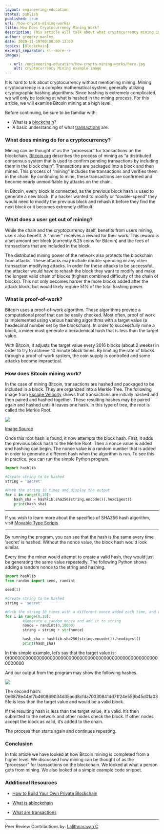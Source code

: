 ```yaml
---
layout: engineering-education
status: publish
published: true
url: /how-crypto-mining-works/
title: How Does Cryptocurrency Mining Work?  
description: This article will talk about what cryptocurrency mining is and how it works. Mining can be thought of as the “processor” for transactions on the blockchain.
author: gregory-manley
date: 2020-11-19T00:00:00-13:00
topics: [Blockchain]
excerpt_separator: <!--more-->
images:

  - url: /engineering-education/how-crypto-mining-works/hero.jpg
    alt: cryptocurrency Mining example image
---
```

It is hard to talk about cryptocurrency without mentioning mining. Mining cryptocurrency is a complex mathematical system, generally utilizing cryptographic hashing algorithms. Since hashing is extremely complicated, we will only be looking at what is hashed in the mining process. For this article, we will examine Bitcoin mining at a high level.
<!--more-->
Before continuing, be sure to be familiar with:

- What is a [blockchain](https://www.investopedia.com/terms/b/blockchain.asp)?
- A basic understanding of what [transactions](https://en.bitcoin.it/wiki/Transaction) are.


### What does mining do for a cryptocurrency?  
Mining can be thought of as the “processor” for transactions on the blockchain. [Bitcoin.org](https://bitcoin.org/en/how-it-works) describes the process of mining as “a distributed consensus system that is used to confirm pending transactions by including them in the block chain”. Transactions are packaged into a block and then mined. This process of “mining” includes the transactions and verifies them in the chain. By continuing to mine, these transactions are confirmed and become nearly unmodifiable by attacks on the chain.

In Bitcoin, every block is connected, as the previous block hash is used to generate a new block. If a hacker wanted to modify or “double-spend” they would need to modify the previous block and rehash it before they find the next block or it becomes extremely difficult.

### What does a user get out of mining?  
While the chain and the cryptocurrency itself, benefits from users mining, users also benefit. A “miner” receives a reward for their work. This reward is a set amount per block (currently 6.25 coins for Bitcoin) and the fees of transactions that are included in the block.

The distributed mining power of the network also protects the blockchain from attacks. These attacks may include double spending or any other transaction modifying attacks. In order for these attacks to be successful, the attacker would have to rehash the block they want to modify and make the longest valid chain of blocks (highest combined difficulty of the chain of blocks). This not only becomes harder the more blocks added after the attack block, but would likely require 51% of the total hashing power.

### What is proof-of-work?  
Bitcoin uses a proof-of-work algorithm. These algorithms provide a computational proof that can be easily checked. Most often, proof of work is implemented using various hashing algorithms with a target value (a hexdecimal number set by the blockchain). In order to successfully mine a block, a miner must generate a hexademical hash that is less than the target value.

With Bitcoin, it adjusts the target value every 2016 blocks (about 2 weeks) in order to try to achieve 10 minute block times. By limiting the rate of blocks through a proof-of-work system, the coin supply is controlled and some attacks become impractical.

### How does Bitcoin mining work?  
In the case of mining Bitcoin, transactions are hashed and packaged to be included in a block. They are organized into a Merkle Tree. The following image from [Escape Velocity](https://chrispacia.wordpress.com/2013/09/02/bitcoin-mining-explained-like-youre-five-part-2-mechanics/) shows that transactions are initially hashed and then paired and hashed together. These resulting hashes may be paired again and hashed until it leaves one hash. In this type of tree, the root is called the Merkle Root.

![](/engineering-education/how-crypto-mining-works/merkle-tree.jpg)

[Image Source](https://chrispacia.wordpress.com/2013/09/02/bitcoin-mining-explained-like-youre-five-part-2-mechanics/)


Once this root hash is found, it now attempts the block hash. First, it adds the previous block hash to the Merkle Root. Then a nonce value is added and hashing can begin. The nonce value is a random number that is added in order to generate a different hash when the algorithm is run. To see this in practice, you can run the simple Python program.

```python
import hashlib

#Create string to be hashed
string = 'secret'

#Hash the string 10 times and display the output
for i in range(0,10):
	hash_sha = hashlib.sha256(string.encode()).hexdigest()
	print(hash_sha)
```

---

If you wish to learn more about the specifics of SHA256 hash algorithm, visit [Movable Type Scripts](https://www.movable-type.co.uk/scripts/sha256.html).

---

By running the program, you can see that the hash is the same every time ‘secret’ is hashed. Without the nonce value, the block hash would look similar.

Every time the miner would attempt to create a valid hash, they would just be generating the same value repeatedly. The following Python shows adding a random nonce to the string and hashing.

```python
import hashlib
from random import seed, randint

seed(1)

#Create string to be hashed
string = 'secret'

#Hash the string 10 times with a different nonce added each time, and display the output
for i in range(0,10):
    	#Generate a random nonce and add it to string
        nonce = randint(0,10000)
        string = string + str(nonce)

        hash_sha = hashlib.sha256(string.encode()).hexdigest()
        print(hash_sha)
```

In this simple example, let’s say that the target value is: 0f00000000000000000000000000000000000000000000000000000000000000

And our output from the program may show the following hashes.

![](/engineering-education/how-crypto-mining-works/hashingexampe.PNG)

The second hash: 0e6878e44ef7b460869034d35acd8cfda70330841dd71f24e559b45d01a035fe is less than the target value and would be a valid block.

If the resulting hash is less than the target value, it's valid. It’s then submitted to the network and other nodes check the block. If other nodes accept the block as valid, it’s added to the chain.

The process then starts again and continues repeating.

### Conclusion
In this article we have looked at how Bitcoin mining is completed from a higher level. We discussed how mining can be thought of as the “processor” for transactions on the blockchain. We looked at what a person gets from mining. We also looked at a simple example code snippet.

### Additional Resources

- [How to Build Your Own Private Blockchain](/engineering-education/how-to-build-your-own-private-blockchain/)

- [What is ablockchain](https://www.investopedia.com/terms/b/blockchain.asp)

- [What are transactions](https://en.bitcoin.it/wiki/Transaction)

---
Peer Review Contributions by: [Lalithnarayan C](/engineering-education/authors/lalithnarayan-c/)

